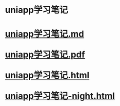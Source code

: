 # uniapp学习笔记

<h1>

[uniapp学习笔记.md](uniapp学习笔记.md)

[uniapp学习笔记.pdf](uniapp学习笔记.pdf)

[uniapp学习笔记.html](uniapp学习笔记.html)

[uniapp学习笔记-night.html](uniapp学习笔记-night.html)

</h1>
